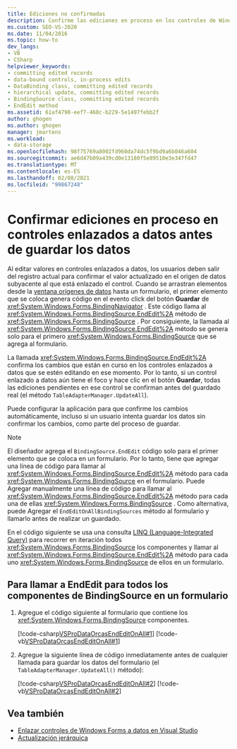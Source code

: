 ```yaml
---
title: Ediciones no confirmadas
description: Confirme las ediciones en proceso en los controles de Windows Forms enlazados a datos antes de guardar los datos. Llame a EndEdit para todos los componentes de BindingSource en un formulario.
ms.custom: SEO-VS-2020
ms.date: 11/04/2016
ms.topic: how-to
dev_langs:
- VB
- CSharp
helpviewer_keywords:
- committing edited records
- data-bound controls, in-process edits
- DataBinding class, committing edited records
- hierarchical update, committing edited records
- BindingSource class, committing edited records
- EndEdit method
ms.assetid: 61af4798-eef7-468c-b229-5e1497febb2f
author: ghogen
ms.author: ghogen
manager: jmartens
ms.workload:
- data-storage
ms.openlocfilehash: 98f75769a8002fd960da74dc5f9bd9a6b046a604
ms.sourcegitcommit: ae6d47b09a439cd0e13180f5e89510e3e347fd47
ms.translationtype: MT
ms.contentlocale: es-ES
ms.lasthandoff: 02/08/2021
ms.locfileid: "99867248"
---
```

# <a name="commit-in-process-edits-on-data-bound-controls-before-saving-data"></a>Confirmar ediciones en proceso en controles enlazados a datos antes de guardar los datos

Al editar valores en controles enlazados a datos, los usuarios deben salir del registro actual para confirmar el valor actualizado en el origen de datos subyacente al que está enlazado el control. Cuando se arrastran elementos desde la [ventana orígenes de datos](add-new-data-sources.md) hasta un formulario, el primer elemento que se coloca genera código en el evento click del botón **Guardar** de <xref:System.Windows.Forms.BindingNavigator> . Este código llama al <xref:System.Windows.Forms.BindingSource.EndEdit%2A> método de <xref:System.Windows.Forms.BindingSource> . Por consiguiente, la llamada al <xref:System.Windows.Forms.BindingSource.EndEdit%2A> método se genera solo para el primero <xref:System.Windows.Forms.BindingSource> que se agrega al formulario.

La llamada <xref:System.Windows.Forms.BindingSource.EndEdit%2A> confirma los cambios que están en curso en los controles enlazados a datos que se estén editando en ese momento. Por lo tanto, si un control enlazado a datos aún tiene el foco y hace clic en el botón **Guardar**, todas las ediciones pendientes en ese control se confirman antes del guardado real (el método `TableAdapterManager.UpdateAll`).

Puede configurar la aplicación para que confirme los cambios automáticamente, incluso si un usuario intenta guardar los datos sin confirmar los cambios, como parte del proceso de guardar.

> [!NOTE]
> El diseñador agrega el `BindingSource.EndEdit` código solo para el primer elemento que se coloca en un formulario. Por lo tanto, tiene que agregar una línea de código para llamar al <xref:System.Windows.Forms.BindingSource.EndEdit%2A> método para cada <xref:System.Windows.Forms.BindingSource> en el formulario. Puede Agregar manualmente una línea de código para llamar al <xref:System.Windows.Forms.BindingSource.EndEdit%2A> método para cada una de ellas <xref:System.Windows.Forms.BindingSource> . Como alternativa, puede Agregar el `EndEditOnAllBindingSources` método al formulario y llamarlo antes de realizar un guardado.

En el código siguiente se usa una consulta [LINQ (Language-Integrated Query)](/dotnet/csharp/linq/) para recorrer en iteración todos <xref:System.Windows.Forms.BindingSource> los componentes y llamar al <xref:System.Windows.Forms.BindingSource.EndEdit%2A> método para cada uno <xref:System.Windows.Forms.BindingSource> de ellos en un formulario.

## <a name="to-call-endedit-for-all-bindingsource-components-on-a-form"></a>Para llamar a EndEdit para todos los componentes de BindingSource en un formulario

1. Agregue el código siguiente al formulario que contiene los <xref:System.Windows.Forms.BindingSource> componentes.

     [!code-csharp[VSProDataOrcasEndEditOnAll#1](../data-tools/codesnippet/CSharp/commit-in-process-edits-on-data-bound-controls-before-saving-data_1.cs)]
     [!code-vb[VSProDataOrcasEndEditOnAll#1](../data-tools/codesnippet/VisualBasic/commit-in-process-edits-on-data-bound-controls-before-saving-data_1.vb)]

2. Agregue la siguiente línea de código inmediatamente antes de cualquier llamada para guardar los datos del formulario (el `TableAdapterManager.UpdateAll()` método):

     [!code-csharp[VSProDataOrcasEndEditOnAll#2](../data-tools/codesnippet/CSharp/commit-in-process-edits-on-data-bound-controls-before-saving-data_2.cs)]
     [!code-vb[VSProDataOrcasEndEditOnAll#2](../data-tools/codesnippet/VisualBasic/commit-in-process-edits-on-data-bound-controls-before-saving-data_2.vb)]

## <a name="see-also"></a>Vea también

- [Enlazar controles de Windows Forms a datos en Visual Studio](../data-tools/bind-windows-forms-controls-to-data-in-visual-studio.md)
- [Actualización jerárquica](../data-tools/hierarchical-update.md)
